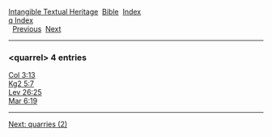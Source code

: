 [Intangible Textual Heritage](../../index)  [Bible](../index) 
[Index](index)   
[q Index](_q_)  
  [Previous](c09044)  [Next](c09046) 

------------------------------------------------------------------------

### &lt;quarrel&gt; 4 entries

[Col 3:13](../kjv/col003.htm#013)  
[Kg2 5:7](../kjv/kg2005.htm#007)  
[Lev 26:25](../kjv/lev026.htm#025)  
[Mar 6:19](../kjv/mar006.htm#019)  

------------------------------------------------------------------------

[Next: quarries (2)](c09046)
